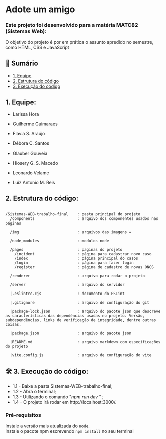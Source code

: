  # Adote um amigo
  ### Este projeto foi desenvolvido para a matéria MATC82 (Sistemas Web):
  O objetivo do projeto é por em prática o assunto apredido no semestre, como HTML, CSS e JavaScript
  
## 📝 Sumário
- [1. Equipe](#equipe)
- [2. Estrutura do código](#estrutura_do_codigo)
- [3. Execução do código](#execucao_do_codigo)

 ## 1. Equipe: <a name = "equipe"></a>

- Larissa Hora

- Guilherme Guimaraes

- Flávia S. Araújo

- Débora C. Santos

- Glauber Gouveia

- Hiosery G. S. Macedo

- Leonardo Velame

- Luiz Antonio M. Reis
 
 
 ## 2. Estrutura do código: <a name = "estrutura_do_codigo"></a>
```
 
/Sistemas-WEB-trabalho-final    : pasta principal do projeto
  /components                   : arquivo dos componentes usados nas páginas
   
  /img                          : arquivos das imagens =

  /node_modules                 : modulos node

  /pages                        : paginas do projeto
    /incident                   : página para cadastrar novo caso
    /index                      : página principal do casos
    /login                      : página para fazer login
    /register                   : página de cadastro de novas ONGS

  /renderer                     : arquivo para rodar o projeto

  /server                       : arquivo do servidor 

  |.eslintrc.cjs                : documento do ESLint

  |.gitignore                   : arquivo de configuração do git

  |package-lock.json            : arquivo do pacote json que descreve as características das dependências usadas no projeto. Versão, subdependências, links de verificação de integridade, dentre outras coisas.

  |package.json                 : arquivo do pacote json

  |README.md                    : arquivo markdown com especificações do projeto

  |vite.config.js               : arquivo de configuração do vite

 ```

## :hammer_and_wrench: 3. Execução do código: <a name = "execucao_do_codigo"></a>

   - 1.1 - Baixe a pasta Sistemas-WEB-trabalho-final;
   - 1.2 - Abra o terminal;
   - 1.3 - Utilizando o comando "*npm run dev* " ;
   - 1.4 - O projeto irá rodar em http://localhost:3000/.
   


### Pré-requisitos
Instale a versão mais atualizada do `node`.   
Instale o pacote npm escrevendo `npm install` no seu terminal
